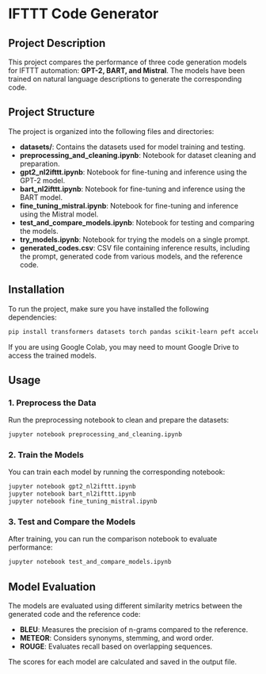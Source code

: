# IFTTT Code Generator

## Project Description
This project compares the performance of three code generation models for IFTTT automation: **GPT-2, BART, and Mistral**. The models have been trained on natural language descriptions to generate the corresponding code.

## Project Structure
The project is organized into the following files and directories:

- **datasets/**: Contains the datasets used for model training and testing.
- **preprocessing_and_cleaning.ipynb**: Notebook for dataset cleaning and preparation.
- **gpt2_nl2ifttt.ipynb**: Notebook for fine-tuning and inference using the GPT-2 model.
- **bart_nl2ifttt.ipynb**: Notebook for fine-tuning and inference using the BART model.
- **fine_tuning_mistral.ipynb**: Notebook for fine-tuning and inference using the Mistral model.
- **test_and_compare_models.ipynb**: Notebook for testing and comparing the models.
- **try_models.ipynb**: Notebook for trying the models on a single prompt.
- **generated_codes.csv**: CSV file containing inference results, including the prompt, generated code from various models, and the reference code.

## Installation
To run the project, make sure you have installed the following dependencies:

```bash
pip install transformers datasets torch pandas scikit-learn peft accelerate bitsandbytes nltk rouge_score evaluate fuzzywuzzy
```

If you are using Google Colab, you may need to mount Google Drive to access the trained models.

## Usage
### 1. Preprocess the Data
Run the preprocessing notebook to clean and prepare the datasets:
```bash
jupyter notebook preprocessing_and_cleaning.ipynb
```

### 2. Train the Models
You can train each model by running the corresponding notebook:
```bash
jupyter notebook gpt2_nl2ifttt.ipynb
jupyter notebook bart_nl2ifttt.ipynb
jupyter notebook fine_tuning_mistral.ipynb
```

### 3. Test and Compare the Models
After training, you can run the comparison notebook to evaluate performance:
```bash
jupyter notebook test_and_compare_models.ipynb
```

## Model Evaluation
The models are evaluated using different similarity metrics between the generated code and the reference code:
- **BLEU**: Measures the precision of n-grams compared to the reference.
- **METEOR**: Considers synonyms, stemming, and word order.
- **ROUGE**: Evaluates recall based on overlapping sequences.

The scores for each model are calculated and saved in the output file.
